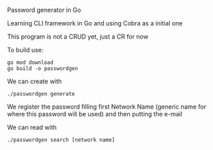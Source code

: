 Password generator in Go

Learning CLI framework in Go and using Cobra as a initial one

This program is not a CRUD yet, just a CR for now

To build use:
```
go mod download
go build -o passwordgen
```

We can create with 
```
./passwordgen generate
```
We register the password filling first Network Name (generic name for where this password will be used) and then putting the e-mail

We can read with
```
./passwordgen search [network name]
```
